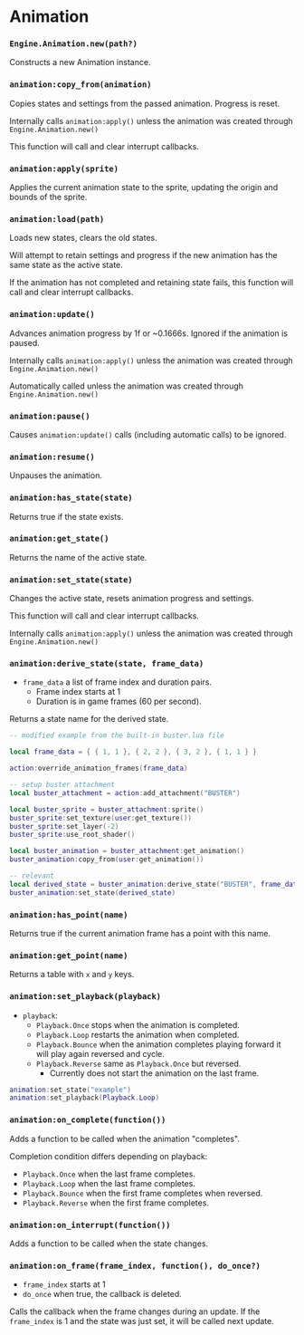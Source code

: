 # Animation

### `Engine.Animation.new(path?)`

Constructs a new Animation instance.

### `animation:copy_from(animation)`

Copies states and settings from the passed animation. Progress is reset.

Internally calls `animation:apply()` unless the animation was created through `Engine.Animation.new()`

This function will call and clear interrupt callbacks.

### `animation:apply(sprite)`

Applies the current animation state to the sprite, updating the origin and bounds of the sprite.

### `animation:load(path)`

Loads new states, clears the old states.

Will attempt to retain settings and progress if the new animation has the same state as the active state.

If the animation has not completed and retaining state fails, this function will call and clear interrupt callbacks.

### `animation:update()`

Advances animation progress by 1f or ~0.1666s. Ignored if the animation is paused.

Internally calls `animation:apply()` unless the animation was created through `Engine.Animation.new()`

Automatically called unless the animation was created through `Engine.Animation.new()`

### `animation:pause()`

Causes `animation:update()` calls (including automatic calls) to be ignored.

### `animation:resume()`

Unpauses the animation.

### `animation:has_state(state)`

Returns true if the state exists.

### `animation:get_state()`

Returns the name of the active state.

### `animation:set_state(state)`

Changes the active state, resets animation progress and settings.

This function will call and clear interrupt callbacks.

Internally calls `animation:apply()` unless the animation was created through `Engine.Animation.new()`

### `animation:derive_state(state, frame_data)`

- `frame_data` a list of frame index and duration pairs.
  - Frame index starts at 1
  - Duration is in game frames (60 per second).

Returns a state name for the derived state.

```lua
-- modified example from the built-in buster.lua file

local frame_data = { { 1, 1 }, { 2, 2 }, { 3, 2 }, { 1, 1 } }

action:override_animation_frames(frame_data)

-- setup buster attachment
local buster_attachment = action:add_attachment("BUSTER")

local buster_sprite = buster_attachment:sprite()
buster_sprite:set_texture(user:get_texture())
buster_sprite:set_layer(-2)
buster_sprite:use_root_shader()

local buster_animation = buster_attachment:get_animation()
buster_animation:copy_from(user:get_animation())

-- relevant
local derived_state = buster_animation:derive_state("BUSTER", frame_data)
buster_animation:set_state(derived_state)
```

### `animation:has_point(name)`

Returns true if the current animation frame has a point with this name.

### `animation:get_point(name)`

Returns a table with `x` and `y` keys.

### `animation:set_playback(playback)`

- `playback`:
  - `Playback.Once` stops when the animation is completed.
  - `Playback.Loop` restarts the animation when completed.
  - `Playback.Bounce` when the animation completes playing forward it will play again reversed and cycle.
  - `Playback.Reverse` same as `Playback.Once` but reversed.
    - Currently does not start the animation on the last frame.

```lua
animation:set_state("example")
animation:set_playback(Playback.Loop)
```

### `animation:on_complete(function())`

Adds a function to be called when the animation "completes".

Completion condition differs depending on playback:

- `Playback.Once` when the last frame completes.
- `Playback.Loop` when the last frame completes.
- `Playback.Bounce` when the first frame completes when reversed.
- `Playback.Reverse` when the first frame completes.

### `animation:on_interrupt(function())`

Adds a function to be called when the state changes.

### `animation:on_frame(frame_index, function(), do_once?)`

- `frame_index` starts at 1
- `do_once` when true, the callback is deleted.

Calls the callback when the frame changes during an update. If the `frame_index` is 1 and the state was just set, it will be called next update.
